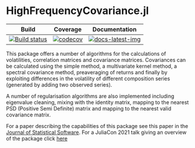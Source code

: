 # HighFrequencyCovariance.jl

| Build | Coverage | Documentation |
|-------|----------|---------------|
| [![Build status](https://github.com/s-baumann/HighFrequencyCovariance.jl/workflows/CI/badge.svg)](https://github.com/s-baumann/HighFrequencyCovariance.jl/actions) | [![codecov](https://codecov.io/gh/s-baumann/HighFrequencyCovariance.jl/branch/main/graph/badge.svg?token=sElLVJgRel)](https://codecov.io/gh/s-baumann/HighFrequencyCovariance.jl) | [![docs-latest-img](https://img.shields.io/badge/docs-latest-blue.svg)](https://s-baumann.github.io/HighFrequencyCovariance.jl/dev/index.html) |

This package offers a number of algorithms for the calculations of volatilities, correlation matrices and covariance matrices. Covariances can be calculated using the simple method, a multivariate kernel method, a spectral covariance method, preaveraging of returns and finally by exploiting differences in the volatility of different composition series (generated by adding two observed series).

A number of regularisation algorithms are also implemented including eigenvalue cleaning, mixing with the identity matrix, mapping to the nearest PSD (Positive Semi Definite) matrix and mapping to the nearest valid covariance matrix.

For a paper describing the capabilities of this package see this paper in the [Journal of Statistical Software](https://www.jstatsoft.org/article/view/v103i14). For a JuliaCon 2021 talk giving an overview of the package click [here](https://www.youtube.com/watch?v=X_TCI02rgu0)
